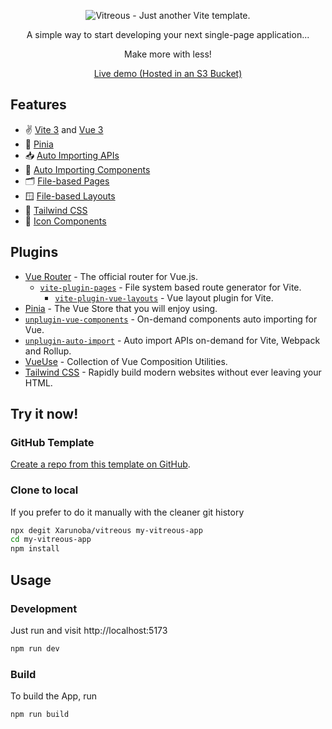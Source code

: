 <p align='center'>
  <img src='https://user-images.githubusercontent.com/68542460/199461114-399440f4-3420-4eeb-b916-99e2bd0c71b6.png' alt='Vitreous - Just another Vite template.'/>
</p>

<p align='center'>
A simple way to start developing your next single-page application...
</p>
<p align='center'>Make more with less!</p>
<p align='center'>
  <a href="https://vitreous.xaru.win">Live demo (Hosted in an S3 Bucket)</a>
</p>

## Features
- ✌️ [Vite 3](https://github.com/vitejs/vite) and [Vue 3](https://github.com/vuejs/core)
- 🍍 [Pinia](https://pinia.vuejs.org/)
- 📥 [Auto Importing APIs](https://github.com/antfu/unplugin-auto-import)
- 🧩 [Auto Importing Components](https://github.com/antfu/unplugin-vue-components)
- 🗂 [File-based Pages](https://github.com/hannoeru/vite-plugin-pages)
- 🪟 [File-based Layouts](https://github.com/JohnCampionJr/vite-plugin-vue-layouts)
- 💨 [Tailwind CSS](tailwindcss.com/)
- 🤹 [Icon Components](https://github.com/antfu/unplugin-icons)

## Plugins
- [Vue Router](https://router.vuejs.org/) - The official router for Vue.js.
  - [`vite-plugin-pages`](https://github.com/hannoeru/vite-plugin-pages) - File system based route generator for Vite.
    - [`vite-plugin-vue-layouts`](https://github.com/JohnCampionJr/vite-plugin-vue-layouts) - Vue layout plugin for Vite.
- [Pinia](https://pinia.vuejs.org) - The Vue Store that you will enjoy using.
- [`unplugin-vue-components`](https://github.com/antfu/unplugin-vue-components) - On-demand components auto importing for Vue.
- [`unplugin-auto-import`](https://github.com/antfu/unplugin-auto-import) - Auto import APIs on-demand for Vite, Webpack and Rollup.
- [VueUse](https://github.com/vueuse/vueuse) - Collection of Vue Composition Utilities.
- [Tailwind CSS](tailwindcss.com/) - Rapidly build modern websites without ever leaving your HTML.

## Try it now!

### GitHub Template

[Create a repo from this template on GitHub](https://github.com/Xarunoba/vitreous/generate).

### Clone to local

If you prefer to do it manually with the cleaner git history

```bash
npx degit Xarunoba/vitreous my-vitreous-app
cd my-vitreous-app
npm install
```

## Usage

### Development

Just run and visit http://localhost:5173

```bash
npm run dev
```

### Build

To build the App, run

```bash
npm run build
```
